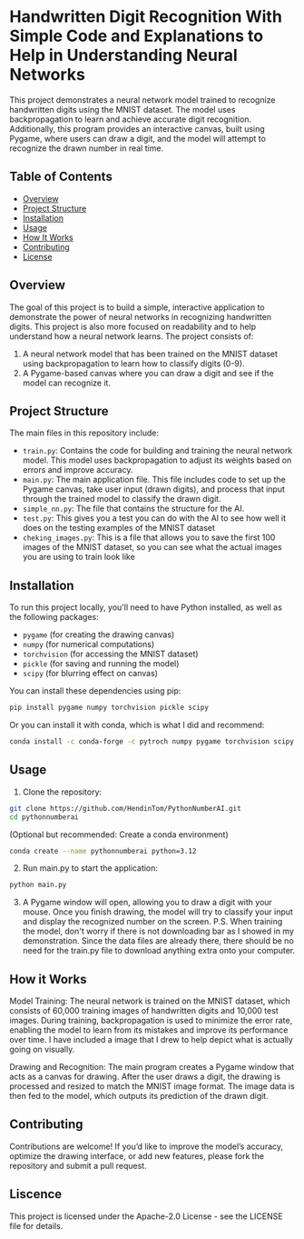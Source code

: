 # Handwritten Digit Recognition With Simple Code and Explanations to Help in Understanding Neural Networks

This project demonstrates a neural network model trained to recognize handwritten digits using the MNIST dataset. The model uses backpropagation to learn and achieve accurate digit recognition. Additionally, this program provides an interactive canvas, built using Pygame, where users can draw a digit, and the model will attempt to recognize the drawn number in real time.

## Table of Contents
- [Overview](#overview)
- [Project Structure](#project-structure)
- [Installation](#installation)
- [Usage](#usage)
- [How It Works](#how-it-works)
- [Contributing](#contributing)
- [License](#license)

## Overview
The goal of this project is to build a simple, interactive application to demonstrate the power of neural networks in recognizing handwritten digits. This project is also more focused on readability and to help understand how a neural network learns. The project consists of:
1. A neural network model that has been trained on the MNIST dataset using backpropagation to learn how to classify digits (0-9).
2. A Pygame-based canvas where you can draw a digit and see if the model can recognize it.

## Project Structure
The main files in this repository include:

- `train.py`: Contains the code for building and training the neural network model. This model uses backpropagation to adjust its weights based on errors and improve accuracy.
- `main.py`: The main application file. This file includes code to set up the Pygame canvas, take user input (drawn digits), and process that input through the trained model to classify the drawn digit.
- `simple_nn.py`: The file that contains the structure for the AI.
- `test.py`: This gives you a test you can do with the AI to see how well it does on the testing examples of the MNIST dataset
- `cheking_images.py`: This is a file that allows you to save the first 100 images of the MNIST dataset, so you can see what the actual images you are using to train look like

## Installation
To run this project locally, you'll need to have Python installed, as well as the following packages:

- `pygame` (for creating the drawing canvas)
- `numpy` (for numerical computations)
- `torchvision` (for accessing the MNIST dataset)
- `pickle` (for saving and running the model)
- `scipy` (for blurring effect on canvas)
  
You can install these dependencies using pip:

```bash
pip install pygame numpy torchvision pickle scipy
```

Or you can install it with conda, which is what I did and recommend:
```bash
conda install -c conda-forge -c pytroch numpy pygame torchvision scipy
```
## Usage
1. Clone the repository:
```bash
git clone https://github.com/HendinTom/PythonNumberAI.git
cd pythonnumberai
```
(Optional but recommended: Create a conda environment)
```bash
conda create --name pythonnumberai python=3.12
```
2. Run main.py to start the application:
```bash
python main.py
```
3. A Pygame window will open, allowing you to draw a digit with your mouse. Once you finish drawing, the model will try to classify your input and display the recognized number on the screen. P.S. When training the model, don't worry if there is not downloading bar as I showed in my demonstration. Since the data files are already there, there should be no need for the train.py file to download anything extra onto your computer.

## How it Works
Model Training: The neural network is trained on the MNIST dataset, which consists of 60,000 training images of handwritten digits and 10,000 test images. During training, backpropagation is used to minimize the error rate, enabling the model to learn from its mistakes and improve its performance over time. I have included a image that I drew to help depict what is actually going on visually.

Drawing and Recognition: The main program creates a Pygame window that acts as a canvas for drawing. After the user draws a digit, the drawing is processed and resized to match the MNIST image format. The image data is then fed to the model, which outputs its prediction of the drawn digit.

## Contributing
Contributions are welcome! If you’d like to improve the model’s accuracy, optimize the drawing interface, or add new features, please fork the repository and submit a pull request.

## Liscence
This project is licensed under the Apache-2.0 License - see the LICENSE file for details.
